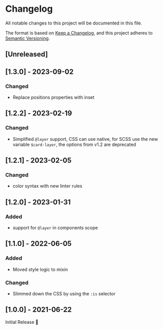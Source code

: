 # Changelog
All notable changes to this project will be documented in this file.

The format is based on [Keep a Changelog](https://keepachangelog.com/en/1.0.0/),
and this project adheres to [Semantic Versioning](https://semver.org/spec/v2.0.0.html).

## [Unreleased]

## [1.3.0] - 2023-09-02
### Changed
- Replace positions properties with inset

## [1.2.2] - 2023-02-19
### Changed
- Simplified `@layer` support,
  CSS can use native, for SCSS use the new variable `$card-layer`,
  the options from v1.2 are deprecated

## [1.2.1] - 2023-02-05
### Changed
- color syntax with new linter rules

## [1.2.0] - 2023-01-31
### Added
- support for `@layer` in components scope

## [1.1.0] - 2022-06-05
### Added
- Moved style logic to mixin

### Changed
- Slimmed down the CSS by using the `:is` selector

## [1.0.0] - 2021-06-22
Initial Release 🎉
